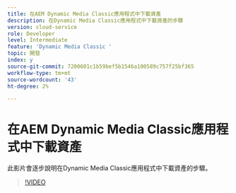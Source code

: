 ```yaml
---
title: 在AEM Dynamic Media Classic應用程式中下載資產
description: 在Dynamic Media Classic應用程式中下載資產的步驟
version: cloud-service
role: Developer
level: Intermediate
feature: 'Dynamic Media Classic '
topic: 開發
index: y
source-git-commit: 7200601c1b59bef5b1546a100589c757f25bf365
workflow-type: tm+mt
source-wordcount: '43'
ht-degree: 2%

---
```



# 在AEM Dynamic Media Classic應用程式中下載資產

此影片會逐步說明在Dynamic Media Classic應用程式中下載資產的步驟。

>[!VIDEO](https://video.tv.adobe.com/v/335458?quality=9&learn=on)
